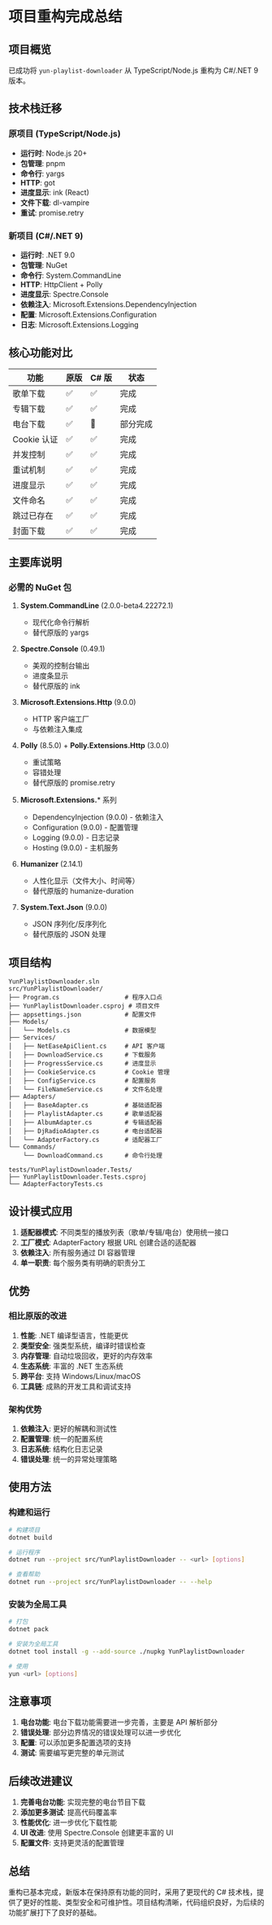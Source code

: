 # 项目重构完成总结

## 项目概览

已成功将 `yun-playlist-downloader` 从 TypeScript/Node.js 重构为 C#/.NET 9 版本。

## 技术栈迁移

### 原项目 (TypeScript/Node.js)
- **运行时**: Node.js 20+
- **包管理**: pnpm
- **命令行**: yargs
- **HTTP**: got
- **进度显示**: ink (React)
- **文件下载**: dl-vampire
- **重试**: promise.retry

### 新项目 (C#/.NET 9)
- **运行时**: .NET 9.0
- **包管理**: NuGet
- **命令行**: System.CommandLine
- **HTTP**: HttpClient + Polly
- **进度显示**: Spectre.Console
- **依赖注入**: Microsoft.Extensions.DependencyInjection
- **配置**: Microsoft.Extensions.Configuration
- **日志**: Microsoft.Extensions.Logging

## 核心功能对比

| 功能 | 原版 | C# 版 | 状态 |
|------|------|-------|------|
| 歌单下载 | ✅ | ✅ | 完成 |
| 专辑下载 | ✅ | ✅ | 完成 |
| 电台下载 | ✅ | 🔄 | 部分完成 |
| Cookie 认证 | ✅ | ✅ | 完成 |
| 并发控制 | ✅ | ✅ | 完成 |
| 重试机制 | ✅ | ✅ | 完成 |
| 进度显示 | ✅ | ✅ | 完成 |
| 文件命名 | ✅ | ✅ | 完成 |
| 跳过已存在 | ✅ | ✅ | 完成 |
| 封面下载 | ✅ | ✅ | 完成 |

## 主要库说明

### 必需的 NuGet 包

1. **System.CommandLine** (2.0.0-beta4.22272.1)
   - 现代化命令行解析
   - 替代原版的 yargs

2. **Spectre.Console** (0.49.1)
   - 美观的控制台输出
   - 进度条显示
   - 替代原版的 ink

3. **Microsoft.Extensions.Http** (9.0.0)
   - HTTP 客户端工厂
   - 与依赖注入集成

4. **Polly** (8.5.0) + **Polly.Extensions.Http** (3.0.0)
   - 重试策略
   - 容错处理
   - 替代原版的 promise.retry

5. **Microsoft.Extensions.*** 系列
   - DependencyInjection (9.0.0) - 依赖注入
   - Configuration (9.0.0) - 配置管理
   - Logging (9.0.0) - 日志记录
   - Hosting (9.0.0) - 主机服务

6. **Humanizer** (2.14.1)
   - 人性化显示（文件大小、时间等）
   - 替代原版的 humanize-duration

7. **System.Text.Json** (9.0.0)
   - JSON 序列化/反序列化
   - 替代原版的 JSON 处理

## 项目结构

```
YunPlaylistDownloader.sln
src/YunPlaylistDownloader/
├── Program.cs                  # 程序入口点
├── YunPlaylistDownloader.csproj # 项目文件
├── appsettings.json            # 配置文件
├── Models/
│   └── Models.cs               # 数据模型
├── Services/
│   ├── NetEaseApiClient.cs     # API 客户端
│   ├── DownloadService.cs      # 下载服务
│   ├── ProgressService.cs      # 进度显示
│   ├── CookieService.cs        # Cookie 管理
│   ├── ConfigService.cs        # 配置服务
│   └── FileNameService.cs      # 文件名处理
├── Adapters/
│   ├── BaseAdapter.cs          # 基础适配器
│   ├── PlaylistAdapter.cs      # 歌单适配器
│   ├── AlbumAdapter.cs         # 专辑适配器
│   ├── DjRadioAdapter.cs       # 电台适配器
│   └── AdapterFactory.cs       # 适配器工厂
└── Commands/
    └── DownloadCommand.cs      # 命令行处理

tests/YunPlaylistDownloader.Tests/
├── YunPlaylistDownloader.Tests.csproj
└── AdapterFactoryTests.cs
```

## 设计模式应用

1. **适配器模式**: 不同类型的播放列表（歌单/专辑/电台）使用统一接口
2. **工厂模式**: AdapterFactory 根据 URL 创建合适的适配器
3. **依赖注入**: 所有服务通过 DI 容器管理
4. **单一职责**: 每个服务类有明确的职责分工

## 优势

### 相比原版的改进

1. **性能**: .NET 编译型语言，性能更优
2. **类型安全**: 强类型系统，编译时错误检查
3. **内存管理**: 自动垃圾回收，更好的内存效率
4. **生态系统**: 丰富的 .NET 生态系统
5. **跨平台**: 支持 Windows/Linux/macOS
6. **工具链**: 成熟的开发工具和调试支持

### 架构优势

1. **依赖注入**: 更好的解耦和测试性
2. **配置管理**: 统一的配置系统
3. **日志系统**: 结构化日志记录
4. **错误处理**: 统一的异常处理策略

## 使用方法

### 构建和运行
```bash
# 构建项目
dotnet build

# 运行程序
dotnet run --project src/YunPlaylistDownloader -- <url> [options]

# 查看帮助
dotnet run --project src/YunPlaylistDownloader -- --help
```

### 安装为全局工具
```bash
# 打包
dotnet pack

# 安装为全局工具
dotnet tool install -g --add-source ./nupkg YunPlaylistDownloader

# 使用
yun <url> [options]
```

## 注意事项

1. **电台功能**: 电台下载功能需要进一步完善，主要是 API 解析部分
2. **错误处理**: 部分边界情况的错误处理可以进一步优化
3. **配置**: 可以添加更多配置选项的支持
4. **测试**: 需要编写更完整的单元测试

## 后续改进建议

1. **完善电台功能**: 实现完整的电台节目下载
2. **添加更多测试**: 提高代码覆盖率
3. **性能优化**: 进一步优化下载性能
4. **UI 改进**: 使用 Spectre.Console 创建更丰富的 UI
5. **配置文件**: 支持更灵活的配置管理

## 总结

重构已基本完成，新版本在保持原有功能的同时，采用了更现代的 C# 技术栈，提供了更好的性能、类型安全和可维护性。项目结构清晰，代码组织良好，为后续的功能扩展打下了良好的基础。
